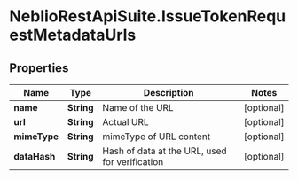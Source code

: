 # NeblioRestApiSuite.IssueTokenRequestMetadataUrls

## Properties
Name | Type | Description | Notes
------------ | ------------- | ------------- | -------------
**name** | **String** | Name of the URL | [optional] 
**url** | **String** | Actual URL | [optional] 
**mimeType** | **String** | mimeType of URL content | [optional] 
**dataHash** | **String** | Hash of data at the URL, used for verification | [optional] 


